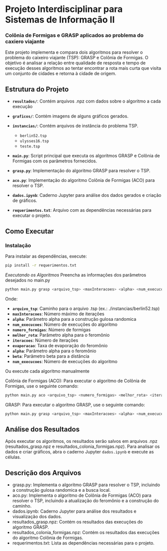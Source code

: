 # Projeto Interdisciplinar para Sistemas de Informação II
### Colônia de Formigas e GRASP aplicados ao problema do caxiero viajante

Este projeto implementa e compara dois algoritmos para resolver o problema do caixeiro viajante (TSP): GRASP e Colônia de Formigas. O objetivo é analisar a relação entre qualidade de resposta e tempo de execução desses algoritmos ao tentar encontrar a rota mais curta que visita um conjunto de cidades e retorna à cidade de origem.

## Estrutura do Projeto

- **`resultados/`**: Contém arquivos .npz com dados sobre o algoritmo a cada execução

- **`graficos/`**: Contém imagens de alguns gráficos gerados.

- **`instancias/`**: Contém arquivos de instância do problema TSP.
  - `berlin52.tsp`
  - `ulysses16.tsp`
  - `teste.tsp`
  
- **`main.py`**: Script principal que executa os algoritmos GRASP e Colônia de Formigas com os parâmetros fornecidos.

- **`grasp.py`**: Implementação do algoritmo GRASP para resolver o TSP.

- **`aco.py`**: Implementação do algoritmo Colônia de Formigas (ACO) para resolver o TSP.

- **`dados.ipynb`**: Caderno Jupyter para análise dos dados gerados e criação de gráficos.

- **`requerimentos.txt`**: Arquivo com as dependências necessárias para executar o projeto.

## Como Executar

### Instalação

Para instalar as dependências, execute:

```bash
pip install -r requerimentos.txt
```

*Executando os Algoritmos*
Preencha as informações dos parâmetros desejados no main.py

```bash
python main.py grasp <arquivo_tsp> <maxInteracoes> <alpha> <num_execucoes>
```
Onde:
- **`arquivo_tsp`**: Caminho para o arquivo .tsp (ex.: ./instancias/berlin52.tsp)
- **`maxInteracoes`**: Número máximo de iterações
- **`alpha`**: Parâmetro alpha para a construção gulosa randomica
- **`num_execucoes`**: Número de execuções do algoritmo
- **`numero_formigas`**: Número de formigas
- **`melhor_rota`**: Parâmetro alpha para o feromônio
- **`iteracoes`**: Número de iterações
- **`evaporacao`**: Taxa de evaporação do feromônio
- **`alpha`**: Parâmetro alpha para o feromônio
- **`beta`**: Parâmetro beta para a distância
- **`num_execucoes`**: Número de execuções do algoritmo

Ou execute cada algoritmo manualmente


Colônia de Formigas (ACO): Para executar o algoritmo de Colônia de Formigas, use o seguinte comando:

```bash
python main.py aco <arquivo_tsp> <numero_formigas> <melhor_rota> <iteracoes> <evaporacao> <alpha> <beta> <num_execucoes>
```

GRASP: Para executar o algoritmo GRASP, use o seguinte comando:

```bash
python main.py grasp <arquivo_tsp> <maxInteracoes> <alpha> <num_execucoes>
```


## Análise dos Resultados
Após executar os algoritmos, os resultados serão salvos em arquivos .npz (resultados_grasp.npz e resultados_colonia_formigas.npz). Para analisar os dados e criar gráficos, abra o caderno Jupyter `dados.ipynb` e execute as células.

## Descrição dos Arquivos
- grasp.py: Implementa o algoritmo GRASP para resolver o TSP, incluindo a construção gulosa randomica e a busca local.
- aco.py: Implementa o algoritmo de Colônia de Formigas (ACO) para resolver o TSP, incluindo a atualização do feromônio e a construção do caminho.
- dados.ipynb: Caderno Jupyter para análise dos resultados e visualização dos dados.
- resultados_grasp.npz: Contém os resultados das execuções do algoritmo GRASP.
- resultados_colonia_formigas.npz: Contém os resultados das execuções do algoritmo Colônia de Formigas.
- requerimentos.txt: Lista as dependências necessárias para o projeto.
